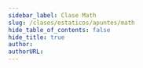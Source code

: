```yaml
---
sidebar_label: Clase Math
slug: /clases/estaticos/apuntes/math
hide_table_of_contents: false
hide_title: true
author: 
authorURL: 
---
```

